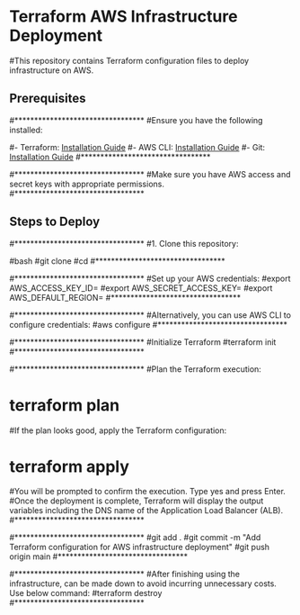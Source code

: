 # Terraform AWS Infrastructure Deployment
#This repository contains Terraform configuration files to deploy infrastructure on AWS.

## Prerequisites

#*********************************
#Ensure you have the following installed:

#- Terraform: [Installation Guide](https://learn.hashicorp.com/tutorials/terraform/install-cli)
#- AWS CLI: [Installation Guide](https://docs.aws.amazon.com/cli/latest/userguide/install-cliv2.html)
#- Git: [Installation Guide](https://git-scm.com/book/en/v2/Getting-Started-Installing-Git)
#*********************************

#*********************************
#Make sure you have AWS access and secret keys with appropriate permissions.
#*********************************

## Steps to Deploy
#*********************************
#1. Clone this repository:

#bash
#git clone <repository-url>
#cd <repository-directory>
#*********************************

#*********************************
#Set up your AWS credentials:
#export AWS_ACCESS_KEY_ID=<your-access-key>
#export AWS_SECRET_ACCESS_KEY=<your-secret-key>
#export AWS_DEFAULT_REGION=<your-preferred-region>
#*********************************


#*********************************
#Alternatively, you can use AWS CLI to configure credentials:
#aws configure
#*********************************


#*********************************
#Initialize Terraform
#terraform init
#*********************************

#*********************************
#Plan the Terraform execution:
#		terraform plan
#If the plan looks good, apply the Terraform configuration:
#		terraform apply
#You will be prompted to confirm the execution. Type yes and press Enter.
#Once the deployment is complete, Terraform will display the output variables including the DNS name of the Application Load Balancer (ALB).
#*********************************

#*********************************
#git add .
#git commit -m "Add Terraform configuration for AWS infrastructure deployment"
#git push origin main
#*********************************

#*********************************
#After finishing using the infrastructure, can be made down to avoid incurring unnecessary costs. Use below command:
#terraform destroy 
#*********************************

